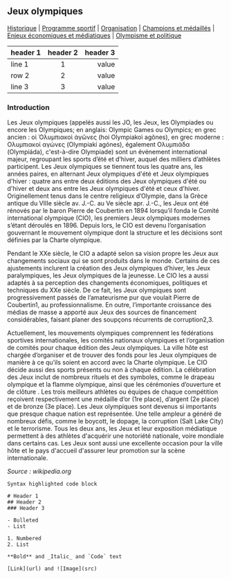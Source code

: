 ## Jeux olympiques
[Historique](Historique.md) | [Programme sportif](Programme.md) | [Organisation](Organisation.md) | [Champions et médaillés](Champions.md) | [Enjeux économiques et médiatiques](Enjeux.md) | [Olympisme et politique](Politique.md)


<table>
    <thead>
        <tr>
            <th>header 1</th>
            <th align="center">header 2</th>
            <th align="right">header 3</th>
        </tr>
    </thead>
    <tbody>
        <tr>
            <td>line 1</td>
            <td align="center">1</td>
            <td align="right">value</td>
        </tr>
        <tr>
            <td>row 2</td>
            <td align="center">2</td>
            <td align="right">value</td>
        </tr>
        <tr>
            <td>line 3</td>
            <td align="center">3</td>
            <td align="right">value</td>
        </tr>
    </tbody>
</table>

### Introduction

Les Jeux olympiques (appelés aussi les JO, les Jeux, les Olympiades ou encore les Olympiques; en anglais: Olympic Games ou Olympics; en grec ancien : οἱ Ὀλυμπιακοὶ ἀγῶνες (hoi Olympiakoì agônes), en grec moderne : Ολυμπιακοί αγώνες (Olympiakí agónes), également Oλυμπιάδα (Olympiáda), c'est-à-dire Olympiade) sont un événement international majeur, regroupant les sports d’été et d’hiver, auquel des milliers d’athlètes participent. Les Jeux olympiques se tiennent tous les quatre ans, les années paires, en alternant Jeux olympiques d'été et Jeux olympiques d'hiver : quatre ans entre deux éditions des Jeux olympiques d'été ou d'hiver et deux ans entre les Jeux olympiques d'été et ceux d'hiver. Originellement tenus dans le centre religieux d’Olympie, dans la Grèce antique du VIIIe siècle av. J.-C. au Ve siècle apr. J.-C., les Jeux ont été rénovés par le baron Pierre de Coubertin en 1894 lorsqu’il fonda le Comité international olympique (CIO), les premiers Jeux olympiques modernes s’étant déroulés en 1896. Depuis lors, le CIO est devenu l’organisation gouvernant le mouvement olympique dont la structure et les décisions sont définies par la Charte olympique.

Pendant le XXe siècle, le CIO a adapté selon sa vision propre les Jeux aux changements sociaux qui se sont produits dans le monde. Certains de ces ajustements inclurent la création des Jeux olympiques d’hiver, les Jeux paralympiques, les Jeux olympiques de la jeunesse. Le CIO les a aussi adaptés à sa perception des changements économiques, politiques et techniques du XXe siècle. De ce fait, les Jeux olympiques sont progressivement passés de l’amateurisme pur que voulait Pierre de Coubertin1, au professionnalisme. En outre, l’importante croissance des médias de masse a apporté aux Jeux des sources de financement considérables, faisant planer des soupçons récurrents de corruption2,3.

Actuellement, les mouvements olympiques comprennent les fédérations sportives internationales, les comités nationaux olympiques et l’organisation de comités pour chaque édition des Jeux olympiques. La ville hôte est chargée d’organiser et de trouver des fonds pour les Jeux olympiques de manière à ce qu’ils soient en accord avec la Charte olympique. Le CIO décide aussi des sports présents ou non à chaque édition. La célébration des Jeux inclut de nombreux rituels et des symboles, comme le drapeau olympique et la flamme olympique, ainsi que les cérémonies d’ouverture et de clôture . Les trois meilleurs athlètes ou équipes de chaque compétition reçoivent respectivement une médaille d’or (1re place), d’argent (2e place) et de bronze (3e place). Les Jeux olympiques sont devenus si importants que presque chaque nation est représentée. Une telle ampleur a généré de nombreux défis, comme le boycott, le dopage, la corruption (Salt Lake City) et le terrorisme. Tous les deux ans, les Jeux et leur exposition médiatique permettent à des athlètes d'acquérir une notoriété nationale, voire mondiale dans certains cas. Les Jeux sont aussi une excellente occasion pour la ville hôte et le pays d'accueil d'assurer leur promotion sur la scène internationale.

_Source : wikipedia.org_


```
Syntax highlighted code block

# Header 1
## Header 2
### Header 3

- Bulleted
- List

1. Numbered
2. List

**Bold** and _Italic_ and `Code` text

[Link](url) and ![Image](src)
```


